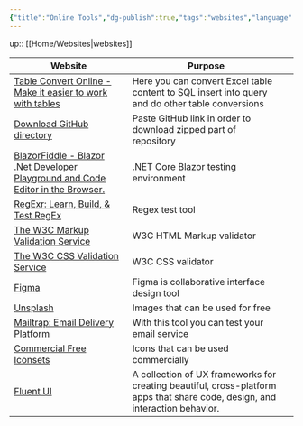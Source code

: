 ```yaml
---
{"title":"Online Tools","dg-publish":true,"tags":"websites","language":"en","permalink":"/websites/online-tools/","dgPassFrontmatter":true}
---
```


up:: [[Home/Websites\|websites]]

| Website                                                                                                      | Purpose                                                                                          |     |
| ------------------------------------------------------------------------------------------------------------ | ------------------------------------------------------------------------------------------------ | --- |
| [Table Convert Online - Make it easier to work with tables](https://tableconvert.com/)                       | Here you can convert Excel table content to SQL insert into query and do other table conversions |     |
| [Download GitHub directory](https://download-directory.github.io/)                                           | Paste GitHub link in order to download zipped part of repository                                 |     |
| [BlazorFiddle - Blazor .Net Developer Playground and Code Editor in the Browser.](https://blazorfiddle.com/) | .NET Core Blazor testing environment                                                             |     |
| [RegExr: Learn, Build, & Test RegEx](https://regexr.com/)                                                    | Regex test tool                                                                                  |     |
| [The W3C Markup Validation Service](https://validator.w3.org/#validate_by_input)                             | W3C HTML Markup validator                                                                        |     |
| [The W3C CSS Validation Service](https://jigsaw.w3.org/css-validator/#validate_by_input)                     | W3C CSS validator                                                                                |     |
| [Figma](https://www.figma.com/)                                                                              | Figma is collaborative interface design tool                                                     |     |
| [Unsplash](https://unsplash.com/)                                                                            | Images that can be used for free                                                                 |     |
| [Mailtrap: Email Delivery Platform](https://mailtrap.io/)                                                    | With this tool you can test your email service                                                   |     |
| [Commercial Free Iconsets](https://iconarchive.com/commercialfree.html)                                      | Icons that can be used commercially                                                              |     |
| [Fluent UI](https://developer.microsoft.com/en-us/fluentui#/)                                                |  A collection of UX frameworks for creating beautiful, cross-platform apps that share code, design, and interaction behavior.                                                                                                |     |
